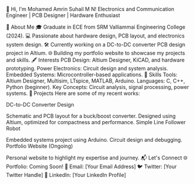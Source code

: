 👋 Hi, I'm Mohamed Amrin Suhail M N!
Electronics and Communication Engineer | PCB Designer | Hardware Enthusiast

🔧 About Me
🎓 Graduate in ECE from SRM Valliammai Engineering College (2024).
💻 Passionate about hardware design, PCB layout, and electronics system design.
🛠 Currently working on a DC-to-DC converter PCB design project in Altium.
🌐 Building my portfolio website to showcase my projects and skills.
🖋️ Interests
PCB Design: Altium Designer, KiCAD, and hardware prototyping.
Power Electronics: Circuit design and system analysis.
Embedded Systems: Microcontroller-based applications.
🌟 Skills
Tools: Altium Designer, Multisim, LTspice, MATLAB, Arduino.
Languages: C, C++, Python (beginner).
Key Concepts: Circuit analysis, signal processing, power systems.
📂 Projects
Here are some of my recent works:

DC-to-DC Converter Design

Schematic and PCB layout for a buck/boost converter.
Designed using Altium, optimized for compactness and performance.
Simple Line Follower Robot

Embedded systems project using Arduino.
Circuit design and debugging.
Portfolio Website (Ongoing)

Personal website to highlight my expertise and journey.
📬 Let's Connect
🌐 Portfolio: Coming Soon!
📧 Email: [Your Email Address]
🐦 Twitter: [Your Twitter Handle]
🔗 LinkedIn: [Your LinkedIn Profile]
